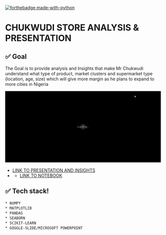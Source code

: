 [![forthebadge made-with-python](http://ForTheBadge.com/images/badges/made-with-python.svg)](https://www.python.org/)

# CHUKWUDI STORE ANALYSIS & PRESENTATION

## ✅ Goal
The Goal is to provide analysis and Insights that make Mr Chukwudi understand what type of product, market clusters and supermarket type (location, age, size) which will give more margin as he plans to expand to more cities in Nigeria

![](https://github.com/Gift-Ojeabulu/CHUKWUDI-STORE-ANALYSIS/blob/main/CHUKWUDI%20STORE%20PRESENTATION%20-%20Google%20Slides.gif)

* [LINK TO PRESENTATION AND INSIGHTS](https://docs.google.com/presentation/d/17dqXXJa0k7jSPV0vNnqGsjjNfzMHg9C_n9ZQvgsdWr8/edit#slide=id.gc913e74879_0_1310)
* * [LINK TO NOTEBOOK](https://nbviewer.jupyter.org/github/Gift-Ojeabulu/CHUKWUDI-STORE-ANALYSIS/blob/main/supermarket_regression.ipynb)



## ✅ Tech stack!
	* NUMPY
	* MATPLOTLIB
	* PANDAS
	* SEABORN
	* SCIKIT-LEARN
    * GOGGLE-SLIDE/MICROSOFT POWERPOINT





